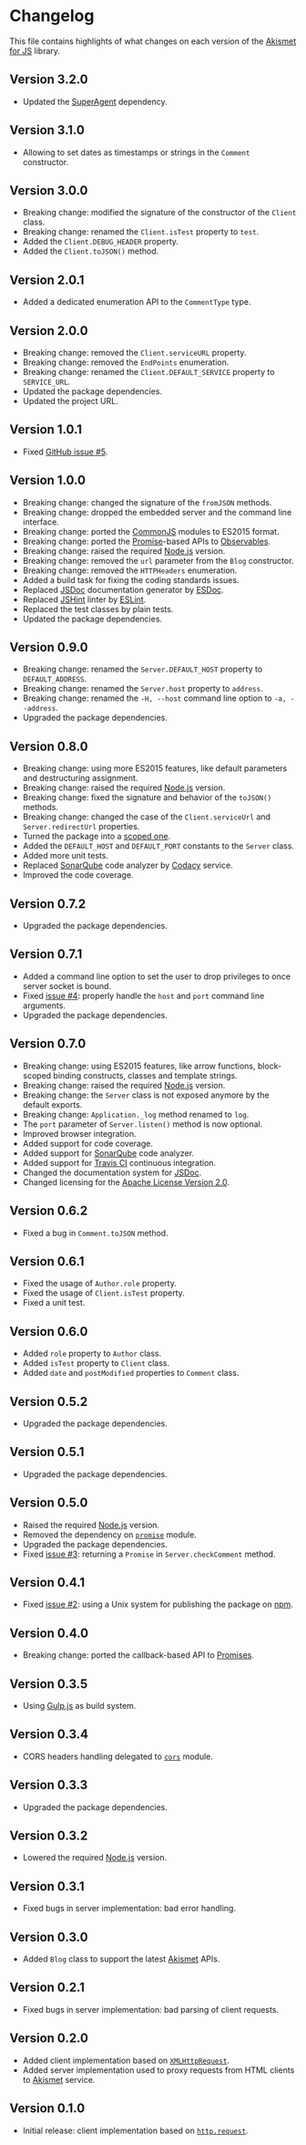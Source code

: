 # Changelog
This file contains highlights of what changes on each version of the [Akismet for JS](https://github.com/cedx/akismet.js) library.

## Version 3.2.0
- Updated the [SuperAgent](https://visionmedia.github.io/superagent) dependency.

## Version 3.1.0
- Allowing to set dates as timestamps or strings in the `Comment` constructor.

## Version 3.0.0
- Breaking change: modified the signature of the constructor of the `Client` class.
- Breaking change: renamed the `Client.isTest` property to `test`.
- Added the `Client.DEBUG_HEADER` property.
- Added the `Client.toJSON()` method.

## Version 2.0.1
- Added a dedicated enumeration API to the `CommentType` type.

## Version 2.0.0
- Breaking change: removed the `Client.serviceURL` property.
- Breaking change: removed the `EndPoints` enumeration.
- Breaking change: renamed the `Client.DEFAULT_SERVICE` property to `SERVICE_URL`.
- Updated the package dependencies.
- Updated the project URL.

## Version 1.0.1
- Fixed [GitHub issue #5](https://github.com/cedx/akismet.js/issues/5).

## Version 1.0.0
- Breaking change: changed the signature of the `fromJSON` methods.
- Breaking change: dropped the embedded server and the command line interface.
- Breaking change: ported the [CommonJS](https://nodejs.org/api/modules.html) modules to ES2015 format.
- Breaking change: ported the [Promise](https://developer.mozilla.org/en-US/docs/Web/JavaScript/Reference/Global_Objects/Promise)-based APIs to [Observables](http://reactivex.io/intro.html).
- Breaking change: raised the required [Node.js](https://nodejs.org) version.
- Breaking change: removed the `url` parameter from the `Blog` constructor.
- Breaking change: removed the `HTTPHeaders` enumeration.
- Added a build task for fixing the coding standards issues.
- Replaced [JSDoc](http://usejsdoc.org) documentation generator by [ESDoc](https://esdoc.org).
- Replaced [JSHint](http://jshint.com) linter by [ESLint](http://eslint.org).
- Replaced the test classes by plain tests.
- Updated the package dependencies.

## Version 0.9.0
- Breaking change: renamed the `Server.DEFAULT_HOST` property to `DEFAULT_ADDRESS`.
- Breaking change: renamed the `Server.host` property to `address`.
- Breaking change: renamed the `-H, --host` command line option to `-a, --address`.
- Upgraded the package dependencies.

## Version 0.8.0
- Breaking change: using more ES2015 features, like default parameters and destructuring assignment.
- Breaking change: raised the required [Node.js](https://nodejs.org) version.
- Breaking change: fixed the signature and behavior of the `toJSON()` methods.
- Breaking change: changed the case of the `Client.serviceUrl` and `Server.redirectUrl` properties.
- Turned the package into a [scoped one](https://docs.npmjs.com/getting-started/scoped-packages).
- Added the `DEFAULT_HOST` and `DEFAULT_PORT` constants to the `Server` class.
- Added more unit tests.
- Replaced [SonarQube](http://www.sonarqube.org) code analyzer by [Codacy](https://www.codacy.com) service.
- Improved the code coverage.

## Version 0.7.2
- Upgraded the package dependencies.

## Version 0.7.1
- Added a command line option to set the user to drop privileges to once server socket is bound.
- Fixed [issue #4](https://github.com/cedx/akismet.js/issues/4): properly handle the `host` and `port` command line arguments.
- Upgraded the package dependencies.

## Version 0.7.0
- Breaking change: using ES2015 features, like arrow functions, block-scoped binding constructs, classes and template strings.
- Breaking change: raised the required [Node.js](http://nodejs.org) version.
- Breaking change: the `Server` class is not exposed anymore by the default exports.
- Breaking change: `Application._log` method renamed to `log`.
- The `port` parameter of `Server.listen()` method is now optional.
- Improved browser integration.
- Added support for code coverage.
- Added support for [SonarQube](http://www.sonarqube.org) code analyzer.
- Added support for [Travis CI](https://travis-ci.org) continuous integration.
- Changed the documentation system for [JSDoc](http://usejsdoc.org).
- Changed licensing for the [Apache License Version 2.0](http://www.apache.org/licenses/LICENSE-2.0).

## Version 0.6.2
- Fixed a bug in `Comment.toJSON` method.

## Version 0.6.1
- Fixed the usage of `Author.role` property.
- Fixed the usage of `Client.isTest` property.
- Fixed a unit test.

## Version 0.6.0
- Added `role` property to `Author` class.
- Added `isTest` property to `Client` class.
- Added `date` and `postModified` properties to `Comment` class.

## Version 0.5.2
- Upgraded the package dependencies.

## Version 0.5.1
- Upgraded the package dependencies.

## Version 0.5.0
- Raised the required [Node.js](http://nodejs.org) version.
- Removed the dependency on [`promise`](https://www.npmjs.com/package/promise) module.
- Upgraded the package dependencies.
- Fixed [issue #3](https://github.com/cedx/akismet.js/issues/3): returning a `Promise` in `Server.checkComment` method.

## Version 0.4.1
- Fixed [issue #2](https://github.com/cedx/akismet.js/issues/2): using a Unix system for publishing the package on [npm](https://www.npmjs.com).

## Version 0.4.0
- Breaking change: ported the callback-based API to [Promises](https://developer.mozilla.org/en-US/docs/Web/JavaScript/Reference/Global_Objects/Promise).

## Version 0.3.5
- Using [Gulp.js](http://gulpjs.com) as build system.

## Version 0.3.4
- CORS headers handling delegated to [`cors`](https://www.npmjs.com/package/cors) module.

## Version 0.3.3
- Upgraded the package dependencies.

## Version 0.3.2
- Lowered the required [Node.js](http://nodejs.org) version.

## Version 0.3.1
- Fixed bugs in server implementation: bad error handling.

## Version 0.3.0
- Added `Blog` class to support the latest [Akismet](https://akismet.com) APIs.

## Version 0.2.1
- Fixed bugs in server implementation: bad parsing of client requests.

## Version 0.2.0
- Added client implementation based on [`XMLHttpRequest`](https://developer.mozilla.org/en-US/docs/Web/API/XMLHttpRequest).
- Added server implementation used to proxy requests from HTML clients to [Akismet](https://akismet.com) service.

## Version 0.1.0
- Initial release: client implementation based on [`http.request`](http://nodejs.org/api/http.html#http_http_request_options_callback).
